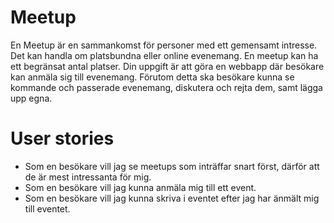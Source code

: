 # Meetup
En Meetup är en sammankomst för personer med ett gemensamt intresse. Det kan handla om platsbundna eller online evenemang. En meetup kan ha ett begränsat antal platser. Din uppgift är att göra en webbapp där besökare kan anmäla sig till evenemang. Förutom detta ska besökare kunna se kommande och passerade evenemang, diskutera och rejta dem, samt lägga upp egna.

# User stories
* Som en besökare vill jag se meetups som inträffar snart först, därför att de är mest intressanta för mig.
* Som en besökare vill jag kunna anmäla mig till ett event.
* Som en besökare vill jag kunna skriva i eventet efter jag har änmält mig till eventet.
